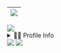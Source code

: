 |<img src="https://github.com/KAVIYARASAN-1997/KAVIYARASAN-1997/blob/main/ETC/animationmine.gif">|
|:-----:|
<Img src="https://github.com/KAVIYARASAN-1997/KAVIYARASAN-1997/blob/main/ETC/glowing-bar.gif">


<Details>
<Summary>🙎🏽 Profile Info</summary>

| <IMG height="200px" width="200" align="center" src="https://github.com/KAVIYARASAN-1997/KAVIYARASAN-1997/blob/main/ETC/dynamic-website-designing.gif"> | 
|:---------------------------------------------------------------------------------------------------------------------------------------: |

<Img src="https://github.com/KAVIYARASAN-1997/KAVIYARASAN-1997/blob/main/ETC/glowing-bar.gif">

</Details>

<img src="https://readme-typing-svg.herokuapp.com?font=&size=20&duration=2000&color=00f00&multiline=true&height=140&lines=Thank+You+For+Visiting+My+GitHub+Profile;Don't+Forget+follow+Me+On+GitHub;check-My+projects+%5BGithub%F0%9F%92%A1%5D;Contact-%5BInfonetix%5D....."> 


<Img src="https://github.com/KAVIYARASAN-1997/KAVIYARASAN-1997/blob/main/ETC/glowing-bar.gif">



 
